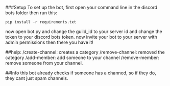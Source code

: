 ###Setup
To set up the bot, first open your command line in the discord bots folder then run this:
```
pip install -r requirements.txt
```
now open bot.py and change the guild_id to your server id and change the token to your discord bots token.
now invite your bot to your server with admin permissions then there you have it!

##help:
/create-channel: creates a category
/remove-channel: removed the category
/add-member: add someone to your channel
/remove-member: remove someone from your channel.

##Info
this bot already checks if someone has a channed, so if they do, they cant just spam channels.
